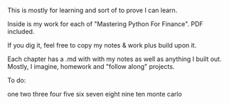 This is mostly for learning and sort of to prove I can learn.

Inside is my work for each of "Mastering Python For Finance". PDF included.

If you dig it, feel free to copy my notes & work plus build upon it.

Each chapter has a .md with with my notes as well as anything I built out. Mostly, I imagine, homework and "follow along" projects.

To do:

one
two
three
four
five
six
seven
eight
nine
ten
monte carlo

